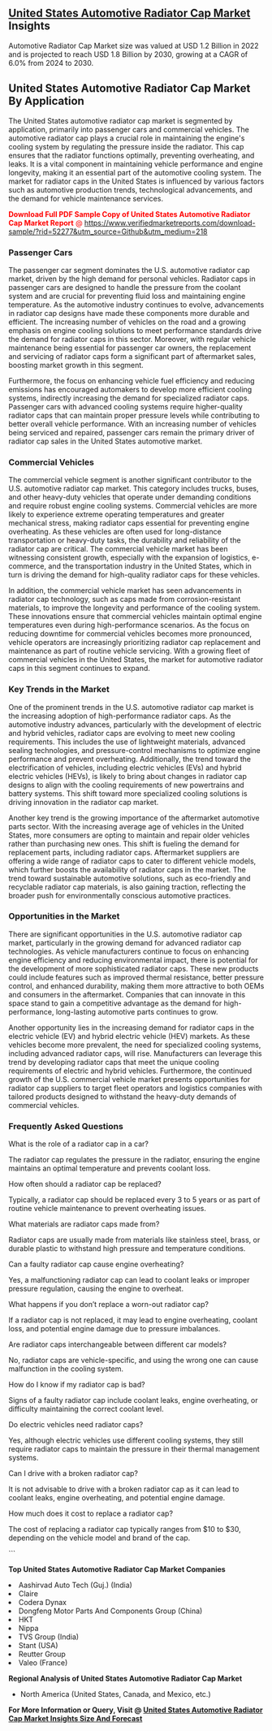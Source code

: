 <h2><a href="https://www.verifiedmarketreports.com/download-sample/?rid=52277&amp;utm_source=Github&amp;utm_medium=218" target="_blank">United States Automotive Radiator Cap Market</a> Insights</h2><p>Automotive Radiator Cap Market size was valued at USD 1.2 Billion in 2022 and is projected to reach USD 1.8 Billion by 2030, growing at a CAGR of 6.0% from 2024 to 2030.</p><p> <h2>United States Automotive Radiator Cap Market By Application</h2> <p>The United States automotive radiator cap market is segmented by application, primarily into passenger cars and commercial vehicles. The automotive radiator cap plays a crucial role in maintaining the engine's cooling system by regulating the pressure inside the radiator. This cap ensures that the radiator functions optimally, preventing overheating, and leaks. It is a vital component in maintaining vehicle performance and engine longevity, making it an essential part of the automotive cooling system. The market for radiator caps in the United States is influenced by various factors such as automotive production trends, technological advancements, and the demand for vehicle maintenance services.</p> <p><p><span class=""><span style="color: #ff0000;"><strong>Download Full PDF Sample Copy of United States Automotive Radiator Cap Market Report</strong> @ </span><a href="https://www.verifiedmarketreports.com/download-sample/?rid=52277&amp;utm_source=Github&amp;utm_medium=218" target="_blank">https://www.verifiedmarketreports.com/download-sample/?rid=52277&amp;utm_source=Github&amp;utm_medium=218</a></span></p></p> <h3>Passenger Cars</h3> <p>The passenger car segment dominates the U.S. automotive radiator cap market, driven by the high demand for personal vehicles. Radiator caps in passenger cars are designed to handle the pressure from the coolant system and are crucial for preventing fluid loss and maintaining engine temperature. As the automotive industry continues to evolve, advancements in radiator cap designs have made these components more durable and efficient. The increasing number of vehicles on the road and a growing emphasis on engine cooling solutions to meet performance standards drive the demand for radiator caps in this sector. Moreover, with regular vehicle maintenance being essential for passenger car owners, the replacement and servicing of radiator caps form a significant part of aftermarket sales, boosting market growth in this segment.</p> <p>Furthermore, the focus on enhancing vehicle fuel efficiency and reducing emissions has encouraged automakers to develop more efficient cooling systems, indirectly increasing the demand for specialized radiator caps. Passenger cars with advanced cooling systems require higher-quality radiator caps that can maintain proper pressure levels while contributing to better overall vehicle performance. With an increasing number of vehicles being serviced and repaired, passenger cars remain the primary driver of radiator cap sales in the United States automotive market.</p> <h3>Commercial Vehicles</h3> <p>The commercial vehicle segment is another significant contributor to the U.S. automotive radiator cap market. This category includes trucks, buses, and other heavy-duty vehicles that operate under demanding conditions and require robust engine cooling systems. Commercial vehicles are more likely to experience extreme operating temperatures and greater mechanical stress, making radiator caps essential for preventing engine overheating. As these vehicles are often used for long-distance transportation or heavy-duty tasks, the durability and reliability of the radiator cap are critical. The commercial vehicle market has been witnessing consistent growth, especially with the expansion of logistics, e-commerce, and the transportation industry in the United States, which in turn is driving the demand for high-quality radiator caps for these vehicles.</p> <p>In addition, the commercial vehicle market has seen advancements in radiator cap technology, such as caps made from corrosion-resistant materials, to improve the longevity and performance of the cooling system. These innovations ensure that commercial vehicles maintain optimal engine temperatures even during high-performance scenarios. As the focus on reducing downtime for commercial vehicles becomes more pronounced, vehicle operators are increasingly prioritizing radiator cap replacement and maintenance as part of routine vehicle servicing. With a growing fleet of commercial vehicles in the United States, the market for automotive radiator caps in this segment continues to expand.</p> <h3>Key Trends in the Market</h3> <p>One of the prominent trends in the U.S. automotive radiator cap market is the increasing adoption of high-performance radiator caps. As the automotive industry advances, particularly with the development of electric and hybrid vehicles, radiator caps are evolving to meet new cooling requirements. This includes the use of lightweight materials, advanced sealing technologies, and pressure-control mechanisms to optimize engine performance and prevent overheating. Additionally, the trend toward the electrification of vehicles, including electric vehicles (EVs) and hybrid electric vehicles (HEVs), is likely to bring about changes in radiator cap designs to align with the cooling requirements of new powertrains and battery systems. This shift toward more specialized cooling solutions is driving innovation in the radiator cap market.</p> <p>Another key trend is the growing importance of the aftermarket automotive parts sector. With the increasing average age of vehicles in the United States, more consumers are opting to maintain and repair older vehicles rather than purchasing new ones. This shift is fueling the demand for replacement parts, including radiator caps. Aftermarket suppliers are offering a wide range of radiator caps to cater to different vehicle models, which further boosts the availability of radiator caps in the market. The trend toward sustainable automotive solutions, such as eco-friendly and recyclable radiator cap materials, is also gaining traction, reflecting the broader push for environmentally conscious automotive practices.</p> <h3>Opportunities in the Market</h3> <p>There are significant opportunities in the U.S. automotive radiator cap market, particularly in the growing demand for advanced radiator cap technologies. As vehicle manufacturers continue to focus on enhancing engine efficiency and reducing environmental impact, there is potential for the development of more sophisticated radiator caps. These new products could include features such as improved thermal resistance, better pressure control, and enhanced durability, making them more attractive to both OEMs and consumers in the aftermarket. Companies that can innovate in this space stand to gain a competitive advantage as the demand for high-performance, long-lasting automotive parts continues to grow.</p> <p>Another opportunity lies in the increasing demand for radiator caps in the electric vehicle (EV) and hybrid electric vehicle (HEV) markets. As these vehicles become more prevalent, the need for specialized cooling systems, including advanced radiator caps, will rise. Manufacturers can leverage this trend by developing radiator caps that meet the unique cooling requirements of electric and hybrid vehicles. Furthermore, the continued growth of the U.S. commercial vehicle market presents opportunities for radiator cap suppliers to target fleet operators and logistics companies with tailored products designed to withstand the heavy-duty demands of commercial vehicles.</p> <h3>Frequently Asked Questions</h3> <p>What is the role of a radiator cap in a car?</p> <p>The radiator cap regulates the pressure in the radiator, ensuring the engine maintains an optimal temperature and prevents coolant loss.</p> <p>How often should a radiator cap be replaced?</p> <p>Typically, a radiator cap should be replaced every 3 to 5 years or as part of routine vehicle maintenance to prevent overheating issues.</p> <p>What materials are radiator caps made from?</p> <p>Radiator caps are usually made from materials like stainless steel, brass, or durable plastic to withstand high pressure and temperature conditions.</p> <p>Can a faulty radiator cap cause engine overheating?</p> <p>Yes, a malfunctioning radiator cap can lead to coolant leaks or improper pressure regulation, causing the engine to overheat.</p> <p>What happens if you don’t replace a worn-out radiator cap?</p> <p>If a radiator cap is not replaced, it may lead to engine overheating, coolant loss, and potential engine damage due to pressure imbalances.</p> <p>Are radiator caps interchangeable between different car models?</p> <p>No, radiator caps are vehicle-specific, and using the wrong one can cause malfunction in the cooling system.</p> <p>How do I know if my radiator cap is bad?</p> <p>Signs of a faulty radiator cap include coolant leaks, engine overheating, or difficulty maintaining the correct coolant level.</p> <p>Do electric vehicles need radiator caps?</p> <p>Yes, although electric vehicles use different cooling systems, they still require radiator caps to maintain the pressure in their thermal management systems.</p> <p>Can I drive with a broken radiator cap?</p> <p>It is not advisable to drive with a broken radiator cap as it can lead to coolant leaks, engine overheating, and potential engine damage.</p> <p>How much does it cost to replace a radiator cap?</p> <p>The cost of replacing a radiator cap typically ranges from $10 to $30, depending on the vehicle model and brand of the cap.</p> ```</p><p><strong>Top United States Automotive Radiator Cap Market Companies</strong></p><div data-test-id=""><p><li>Aashirvad Auto Tech (Guj.) (India)</li><li> Claire</li><li> Codera Dynax</li><li> Dongfeng Motor Parts And Components Group (China)</li><li> HKT</li><li> Nippa</li><li> TVS Group (India)</li><li> Stant (USA)</li><li> Reutter Group</li><li> Valeo (France)</li></p><div><strong>Regional Analysis of&nbsp;United States Automotive Radiator Cap Market</strong></div><ul><li dir="ltr"><p dir="ltr">North America&nbsp;(United States, Canada, and Mexico, etc.)</p></li></ul><p><strong>For More Information or Query, Visit @&nbsp;</strong><strong><a href="https://www.verifiedmarketreports.com/product/global-automotive-radiator-cap-market-2019-by-manufacturers-regions-type-and-application-forecast-to-2024/?utm_source=Github&amp;utm_medium=218" target="_blank">United States Automotive Radiator Cap Market Insights Size And Forecast</a></strong></p></div>
